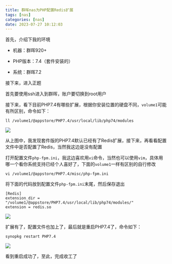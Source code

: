 ```yaml
---
title: 群晖nas为PHP配置Redis扩展
tags: [nas]
categories: [nas]
date: 2023-07-27 10:12:03
---
```


首先，介绍下我的环境

- 机器：群晖920+

- PHP版本：7.4（套件安装的）

- 系统：群晖7.2

接下来，进入正题

首先要使用ssh进入到群晖，账户要切换到root用户

接下来，看下目前PHP7.4有哪些扩展，根据你安装位置的硬盘不同，`volume1`可能有所区别，命令如下：

```shell
ll /volume1/@appstore/PHP7.4/usr/local/lib/php74/modules
```

![](https://img.huangge1199.cn/blog/nasPhpRedis/2023-07-27-10-26-27-image.png)

从上图中，我发现套件版的PHP7.4默认已经有了Redis扩展，接下来，再看看配置文件中是否配置了Redis，当然我这边是没有配置

打开配置文件`php-fpm.ini`，我这边喜欢用`vi`命令，当然也可以使用`vim`，具体用哪一个看你系统支持已经个人喜好了，下面的`volume1`一样有区别的自行修改

```shell
vi /volume1/@appstore/PHP7.4/misc/php-fpm.ini
```

将下面的代码放到配置文件`php-fpm.ini`末尾，然后保存退出

```shell
[Redis]
extension_dir = "/volume1/@appstore/PHP7.4/usr/local/lib/php74/modules/"
extension = redis.so
```

![](https://img.huangge1199.cn/blog/nasPhpRedis/2023-07-27-10-46-52-image.png)

扩展有了，配置文件也加上了，最后就是重启PHP7.4了，命令如下：

```shell
synopkg restart PHP7.4
```

![](https://img.huangge1199.cn/blog/nasPhpRedis/2023-07-27-10-48-36-image.png)

看到重启成功了，至此，完成收工了
